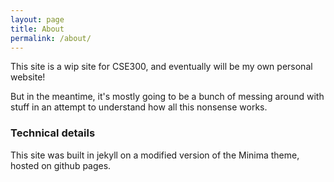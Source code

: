 ```yaml
---
layout: page
title: About
permalink: /about/
---
```



This site is a wip site for CSE300, and eventually will be my own personal website!

But in the meantime, it's mostly going to be a bunch of messing around with stuff in 
an attempt to understand how all this nonsense works.


### Technical details
  
This site was built in jekyll on a modified version of the Minima theme, hosted on github pages.
